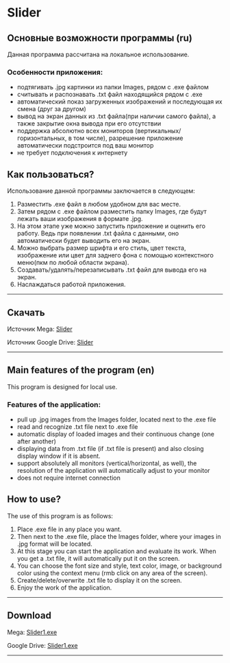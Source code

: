 # Slider
## Основные возможности программы (ru)
Данная программа рассчитана на локальное использование.
### Особенности приложения:
- подтягивать .jpg картинки из папки Images, рядом с .exe файлом
- считывать и распознавать .txt файл находящийся рядом с .exe 
- автоматический показ загруженных изображений и последующая их смена (друг за другом)
- вывод на экран данных из .txt файла(при наличии самого файла), а также закрытие окна вывода при его отсутствии
- поддержка абсолютно всех мониторов (вертикальных/горизонтальных, в том числе), разрешение приложение автоматически подстроится под ваш монитор
- не требует подключения к интернету
## Как пользоваться?
Использование данной программы заключается в следующем:
1. Разместить .exe файл в любом удобном для вас месте.
2. Затем рядом с .exe файлом разместить папку Images, где будут лежать ваши изображения в формате .jpg.
3. На этом этапе уже можно запустить приложение и оценить его работу. Ведь при появлении .txt файла с данными, оно автоматически будет выводить его на экран.
4. Можно выбрать размер шрифта и его стиль, цвет текста, изображение или цвет для заднего фона с помощью контекстного меню(пкм по любой области экрана).
5. Создавать/удалять/перезаписывать .txt файл для вывода его на экран.
6. Наслаждаться работой приложения.
---
## Скачать
Источник Mega: [Slider](https://mega.nz/file/0dAwFaoQ#K8KedDxh3td0dtL5wYUtjCQl1UC47PTDoGqTPZtY3q8)

Источник Google Drive: [Slider](https://drive.google.com/file/d/1bijOt2YcUTUDgX-GsfRwmJCM8_Id_qaZ/view?usp=sharing)

---
## Main features of the program (en)
This program is designed for local use.
### Features of the application:
- pull up .jpg images from the Images folder, located next to the .exe file
- read and recognize .txt file next to .exe file 
- automatic display of loaded images and their continuous change (one after another)
- displaying data from .txt file (if .txt file is present) and also closing display window if it is absent.
- support absolutely all monitors (vertical/horizontal, as well), the resolution of the application will automatically adjust to your monitor
- does not require internet connection
## How to use?
The use of this program is as follows:
1. Place .exe file in any place you want.
2. Then next to the .exe file, place the Images folder, where your images in .jpg format will be located.
3. At this stage you can start the application and evaluate its work. When you get a .txt file, it will automatically put it on the screen.
4. You can choose the font size and style, text color, image, or background color using the context menu (rmb click on any area of the screen).
5. Create/delete/overwrite .txt file to display it on the screen.
6. Enjoy the work of the application.

---
## Download
Mega: [Slider1.exe](https://mega.nz/file/0dAwFaoQ#K8KedDxh3td0dtL5wYUtjCQl1UC47PTDoGqTPZtY3q8)

Google Drive: [Slider1.exe](https://drive.google.com/file/d/1bijOt2YcUTUDgX-GsfRwmJCM8_Id_qaZ/view?usp=sharing)

---

